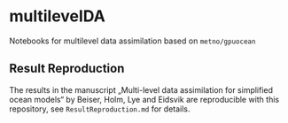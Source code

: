# multilevelDA
Notebooks for multilevel data assimilation based on `metno/gpuocean`

## Result Reproduction
The results in the manuscript „Multi-level data assimilation for simplified ocean models“ by Beiser, Holm, Lye and Eidsvik are reproducible with this repository, see `ResultReproduction.md` for details.
